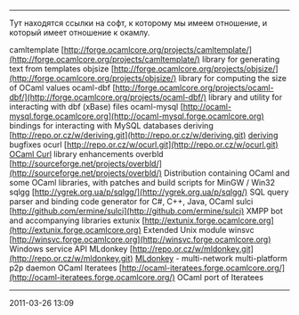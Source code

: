* * * * *

Тут находятся ссылки на софт, к которому мы имеем отношение, и который
имеет отношение к окамлу.

camltemplate
[http://forge.ocamlcore.org/projects/camltemplate/](http://forge.ocamlcore.org/projects/camltemplate/)
library for generating text from templates
objsize
[http://forge.ocamlcore.org/projects/objsize/](http://forge.ocamlcore.org/projects/objsize/)
library for computing the size of OCaml values
ocaml-dbf
[http://forge.ocamlcore.org/projects/ocaml-dbf/](http://forge.ocamlcore.org/projects/ocaml-dbf/)
library and utility for interacting with dbf (xBase) files
ocaml-mysql
[http://ocaml-mysql.forge.ocamlcore.org](http://ocaml-mysql.forge.ocamlcore.org)
bindings for interacting with MySQL databases
deriving
[http://repo.or.cz/w/deriving.git](http://repo.or.cz/w/deriving.git)
[deriving](http://code.google.com/p/deriving) bugfixes
ocurl
[http://repo.or.cz/w/ocurl.git](http://repo.or.cz/w/ocurl.git)
[OCaml Curl](http://sourceforge.net/projects/ocurl/) library
enhancements
overbld
[http://sourceforge.net/projects/overbld/](http://sourceforge.net/projects/overbld/)
Distribution containing OCaml and some OCaml libraries, with patches and
build scripts for MinGW / Win32
sqlgg
[http://ygrek.org.ua/p/sqlgg/](http://ygrek.org.ua/p/sqlgg/)
SQL query parser and binding code generator for C\#, C++, Java, OCaml
sulci
[http://github.com/ermine/sulci](http://github.com/ermine/sulci)
XMPP bot and accompanying libraries
extunix
[http://extunix.forge.ocamlcore.org](http://extunix.forge.ocamlcore.org)
Extended Unix module
winsvc
[http://winsvc.forge.ocamlcore.org](http://winsvc.forge.ocamlcore.org)
Windows service API
MLdonkey
[http://repo.or.cz/w/mldonkey.git](http://repo.or.cz/w/mldonkey.git)
[MLdonkey](http://mldonkey.sourceforge.net) - multi-network
multi-platform p2p daemon
OCaml Iteratees
[http://ocaml-iteratees.forge.ocamlcore.org/](http://ocaml-iteratees.forge.ocamlcore.org/)
OCaml port of Iteratees

* * * * *

2011-03-26 13:09
